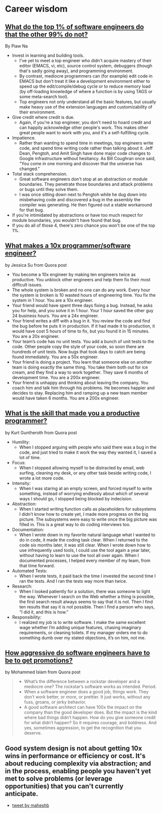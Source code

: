 
# Career wisdom

## [What do the top 1% of software engineers do that the other 99% do not?](https://qr.ae/priipb)

By Piaw Na

- Invest in learning and building tools.
  - I've yet to meet a top engineer who didn't acquire mastery of their editor (EMACS, vi, etc), source control system, debuggers (though that's sadly going away), and programming environment.
  - By contrast, mediocre programmers can (for example) edit code in EMACS but don't treat it like a development environment either to speed up the edit/compile/debug cycle or to reduce memory load (by off-loading knowledge of where a function is by using TAGS or some meta-search tool).
  - Top engineers not only understand all the basic features, but usually make heavy use of the extension languages and customizability of their environment.
- Give credit where credit is due.
  - Again, if you're a top engineer, you don't need to hoard credit and can happily acknowledge other people's work. This makes other great people want to work with you, and it's a self-fulfilling cycle.
- Impatience.
  - Rather than wanting to spend time in meetings, top engineers write code, and spend time writing code rather than talking about it. Jeff Dean, Pengtoh, and Amit Singh have done major code changes to Google infrastructure without hesitancy. As Bill Coughran once said, "You come in one morning and discover that the universe has changed."
- Total stack comprehension.
  - Great software engineers don't stop at an abstraction or module boundaries. They penetrate those boundaries and attack problems or bugs until they solve them.
  - I was once sitting down next to Pengtoh while he dug down into misbehaving code and discovered a bug in the assembly the compiler was generating. He then figured out a stable workaround for that bug.
- If you're intimidated by abstractions or have too much respect for module boundaries, you wouldn't have found that bug.
- If you do all of those 4, there's zero chance you won't be one of the top 1%.

## [What makes a 10x programmer/software engineer?](https://qr.ae/prNbQa)

by Jessica Su from Quora post

- You become a 10x engineer by making ten engineers twice as productive. You unblock other engineers and help them fix their most difficult issues.
- The whole system is broken and no one can do any work. Every hour the system is broken is 10 wasted hours of engineering time. You fix the system in 1 hour. You are a 10x engineer.
- Your friend would have spent three days fixing a bug. Instead, he asks you for help, and you solve it in 1 hour. Your 1 hour saved the other guy 24 business hours. You are a 24x engineer.
- Your friend writes a diff with a bug in it. You review the code and find the bug before he puts it in production. If it had made it to production, it would have cost 5 hours of time to fix, but you found it in 15 minutes. You are a 20x engineer.
- Your team’s code has no unit tests. You add a bunch of unit tests to the code. Other people copy the style of your code, so soon there are hundreds of unit tests. Now bugs that took days to catch are being found immediately. You are a 50x engineer.
- Your friend is doing a project. You learn that someone else on another team is doing exactly the same thing. You take them both out for ice cream, and they find a way to work together. They save 6 months of development time. You are a 200x engineer.
- Your friend is unhappy and thinking about leaving the company. You coach him and talk him through his problems. He becomes happier and decides to stay. Replacing him and ramping up a new team member would have taken 6 months. You are a 200x engineer.

## [What is the skill that made you a productive programmer?](https://qr.ae/preHd0)

by Kurt Guntheroth from Quora post

- Humility:
  - When I stopped arguing with people who said there was a bug in the code, and just tried to make it work the way they wanted it, I saved a lot of time.
- Focus:
  - When I stopped allowing myself to be distracted by email, web surfing, cleaning my desk, or any other task beside writing code, I wrote a lot more code.
- Intensity:
  - When I was staring at an empty screen, and forced myself to write something, instead of worrying endlessly about which of several ways I should go, I stopped being blocked by indecision.
- Abstraction:
  - When I started writing function calls as placeholders for subsystems I didn’t know how to create yet, I made more progress on the big picture. The subsystems were easy to write once the big picture was filled in. This is a great way to do coding interviews too.
- Documentation:
  - When I wrote down in my favorite natural language what I wanted to do in code, it made the coding task clear. When I returned to the code six months later, it was still clear. When I wrote down how to use infrequently used tools, I could use the tool again a year later, without having to learn to use the tool all over again. When I documented processes, I helped every member of my team, from that time forward.
- Automated Tests:
  - When I wrote tests, it paid back the time I invested the second time I ran the tests. And I ran the tests way more than twice.
- Research:
  - When I looked patiently for a solution, there was someone to light the way. Whenever I search on the Web whether a thing is possible, the first search result always seems to say that it is not. Then I find ten results that say it is not possible. Then I find a person who says, “I did it, and this is how.”
- Responsibility:
  - I realized my job is to write software. I make the same excellent wage whether I’m adding unique features, chasing imaginary requirements, or cleaning toilets. If my manager orders me to do something dumb over my stated objections, it’s on him, not me.

## [How aggressive do software engineers have to be to get promotions?](https://qr.ae/prT3gw)

by Mohammed Islam from Quora post

> - What’s the difference between a rockstar developer and a mediocre one? The rockstar’s software works as intended. Period.
> - When a software engineer does a good job, things work. They don’t work better, or more, or prettier. It just works, without any fuss, groans, or jerky behavior.
> - A good software architect can have 100x the impact on the company than the good developer does. But the impact is the kind where bad things didn’t happen. How do you give someone credit for what didn’t happen? So it requires courage, and boldness. And yes, sometimes aggression, to get the recognition that you deserve.

## Good system design is not about getting 10x wins in performance or efficiency or cost. It's about reducing complexity via abstraction; and in the process, enabling people you haven't yet met to solve problems (or leverage opportunities) that you can't currently anticipate.

- [tweet by maheshb](https://twitter.com/maheshb/status/1634423302340100096?s=20)